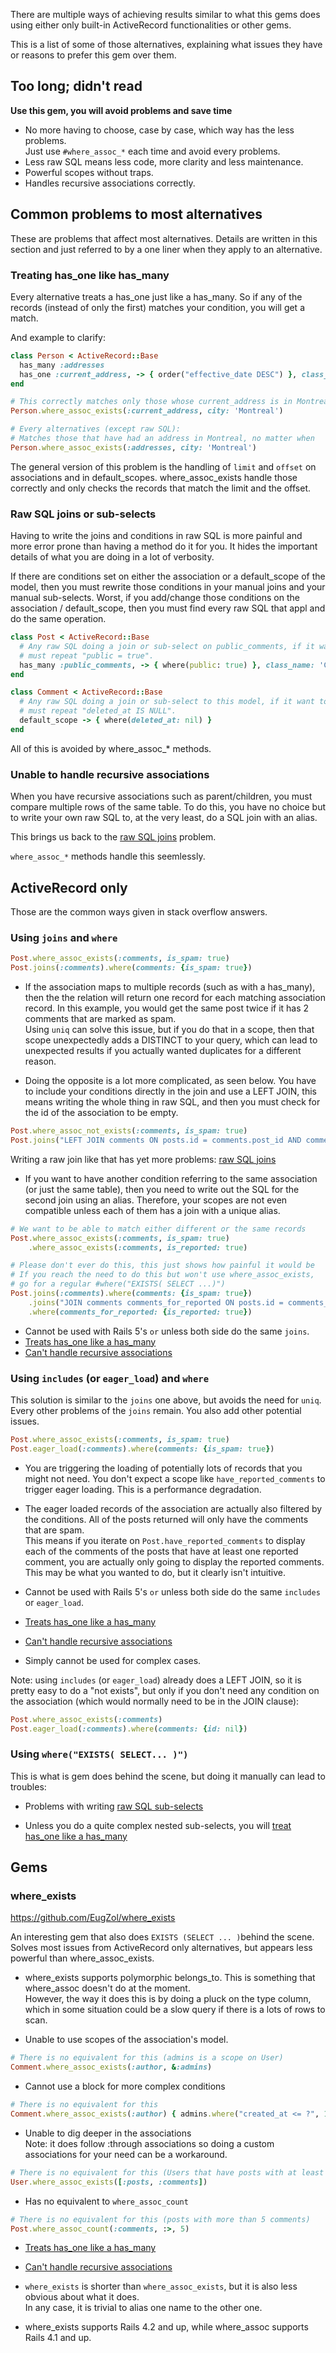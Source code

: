 There are multiple ways of achieving results similar to what this gems does using either only built-in ActiveRecord functionalities or other gems.

This is a list of some of those alternatives, explaining what issues they have or reasons to prefer this gem over them.


## Too long; didn't read

**Use this gem, you will avoid problems and save time**

* No more having to choose, case by case, which way has the less problems.  
  Just use `#where_assoc_*` each time and avoid every problems.
* Less raw SQL means less code, more clarity and less maintenance.
* Powerful scopes without traps.
* Handles recursive associations correctly.

## Common problems to most alternatives

These are problems that affect most alternatives. Details are written in this section and just referred to by a one liner when they apply to an alternative.

### Treating has_one like has_many

Every alternative treats a has_one just like a has_many. So if any of the records (instead of only the first) matches your condition, you will get a match.

And example to clarify:

```ruby
class Person < ActiveRecord::Base
  has_many :addresses
  has_one :current_address, -> { order("effective_date DESC") }, class_name: 'Address'
end

# This correctly matches only those whose current_address is in Montreal
Person.where_assoc_exists(:current_address, city: 'Montreal')

# Every alternatives (except raw SQL):
# Matches those that have had an address in Montreal, no matter when
Person.where_assoc_exists(:addresses, city: 'Montreal')
```

The general version of this problem is the handling of `limit` and `offset` on associations and in default_scopes. where_assoc_exists handle those correctly and only checks the records that match the limit and the offset.

### Raw SQL joins or sub-selects

Having to write the joins and conditions in raw SQL is more painful and more error prone than having a method do it for you. It hides the important details of what you are doing in a lot of verbosity.

If there are conditions set on either the association or a default_scope of the model, then you must rewrite those conditions in your manual joins and your manual sub-selects. Worst, if you add/change those conditions on the association / default_scope, then you must find every raw SQL that appl and do the same operation.

```ruby
class Post < ActiveRecord::Base
  # Any raw SQL doing a join or sub-select on public_comments, if it want to be representative,
  # must repeat "public = true".
  has_many :public_comments, -> { where(public: true) }, class_name: 'Comment'
end

class Comment < ActiveRecord::Base
  # Any raw SQL doing a join or sub-select to this model, if it want to be representative,
  # must repeat "deleted_at IS NULL".
  default_scope -> { where(deleted_at: nil) }
end
```

All of this is avoided by where_assoc_* methods.

### Unable to handle recursive associations

When you have recursive associations such as parent/children, you must compare multiple rows of the same table. To do this, you have no choice but to write your own raw SQL to, at the very least, do a SQL join with an alias.

This brings us back to the [raw SQL joins](#raw-sql-joins-or-sub-selects) problem.

`where_assoc_*` methods handle this seemlessly.

## ActiveRecord only

Those are the common ways given in stack overflow answers.

### Using `joins` and `where`

```ruby
Post.where_assoc_exists(:comments, is_spam: true)
Post.joins(:comments).where(comments: {is_spam: true})
```

* If the association maps to multiple records (such as with a has_many), then the the relation will return one record for each matching association record. In this example, you would get the same post twice if it has 2 comments that are marked as spam.  
  Using `uniq` can solve this issue, but if you do that in a scope, then that scope unexpectedly adds a DISTINCT to your query, which can lead to unexpected results if you actually wanted duplicates for a different reason.

* Doing the opposite is a lot more complicated, as seen below. You have to include your conditions directly in the join and use a LEFT JOIN, this means writing the whole thing in raw SQL, and then you must check for the id of the association to be empty.

```ruby
Post.where_assoc_not_exists(:comments, is_spam: true)
Post.joins("LEFT JOIN comments ON posts.id = comments.post_id AND comments.is_spam = true").where(comments: {id: nil})
```

Writing a raw join like that has yet more problems: [raw SQL joins](#raw-sql-joins-or-sub-selects)

* If you want to have another condition referring to the same association (or just the same table), then you need to write out the SQL for the second join using an alias. Therefore, your scopes are not even compatible unless each of them has a join with a unique alias.

```ruby
# We want to be able to match either different or the same records
Post.where_assoc_exists(:comments, is_spam: true)
    .where_assoc_exists(:comments, is_reported: true)

# Please don't ever do this, this just shows how painful it would be
# If you reach the need to do this but won't use where_assoc_exists,
# go for a regular #where("EXISTS( SELECT ...)")
Post.joins(:comments).where(comments: {is_spam: true})
    .joins("JOIN comments comments_for_reported ON posts.id = comments_for_reported.post_id")
    .where(comments_for_reported: {is_reported: true})
```

* Cannot be used with Rails 5's `or` unless both side do the same `joins`.
* [Treats has_one like a has_many](#treating-has_one-like-has_many)
* [Can't handle recursive associations](#unable-to-handle-recursive-associations)

### Using `includes` (or `eager_load`) and `where`

This solution is similar to the `joins` one above, but avoids the need for `uniq`. Every other problems of the `joins` remain. You also add other potential issues.

```ruby
Post.where_assoc_exists(:comments, is_spam: true)
Post.eager_load(:comments).where(comments: {is_spam: true})
```

* You are triggering the loading of potentially lots of records that you might not need. You don't expect a scope like `have_reported_comments` to trigger eager loading. This is a performance degradation.

* The eager loaded records of the association are actually also filtered by the conditions. All of the posts returned will only have the comments that are spam.  
  This means if you iterate on `Post.have_reported_comments` to display each of the comments of the posts that have at least one reported comment, you are actually only going to display the reported comments. This may be what you wanted to do, but it clearly isn't intuitive.

* Cannot be used with Rails 5's `or` unless both side do the same `includes` or `eager_load`.

* [Treats has_one like a has_many](#treating-has_one-like-has_many)
* [Can't handle recursive associations](#unable-to-handle-recursive-associations)

* Simply cannot be used for complex cases.

Note: using `includes` (or `eager_load`) already does a LEFT JOIN, so it is pretty easy to do a "not exists", but only if you don't need any condition on the association (which would normally need to be in the JOIN clause):

```ruby
Post.where_assoc_exists(:comments)
Post.eager_load(:comments).where(comments: {id: nil})
```

### Using `where("EXISTS( SELECT... )")`

This is what is gem does behind the scene, but doing it manually can lead to troubles:

* Problems with writing [raw SQL sub-selects](#raw-sql-joins-or-sub-selects)

* Unless you do a quite complex nested sub-selects, you will [treat has_one like a has_many](#treating-has_one-like-has_many)


## Gems

### where_exists

https://github.com/EugZol/where_exists

An interesting gem that also does `EXISTS (SELECT ... )`behind the scene. Solves most issues from ActiveRecord only alternatives, but appears less powerful than where_assoc_exists.

* where_exists supports polymorphic belongs_to. This is something that where_assoc doesn't do at the moment.  
  However, the way it does this is by doing a pluck on the type column, which in some situation could be a slow query if there is a lots of rows to scan.
  
* Unable to use scopes of the association's model.
```ruby
# There is no equivalent for this (admins is a scope on User)
Comment.where_assoc_exists(:author, &:admins)
```

* Cannot use a block for more complex conditions
```ruby
# There is no equivalent for this
Comment.where_assoc_exists(:author) { admins.where("created_at <= ?", 1.month.ago) }
```

* Unable to dig deeper in the associations  
  Note: it does follow :through associations so doing a custom associations for your need can be a workaround.

```ruby
# There is no equivalent for this (Users that have posts with at least a comments)
User.where_assoc_exists([:posts, :comments])
```

* Has no equivalent to `where_assoc_count`
```ruby
# There is no equivalent for this (posts with more than 5 comments)
Post.where_assoc_count(:comments, :>, 5)
```

* [Treats has_one like a has_many](#treating-has_one-like-has_many)

* [Can't handle recursive associations](#unable-to-handle-recursive-associations)

* `where_exists` is shorter than `where_assoc_exists`, but it is also less obvious about what it does.  
  In any case, it is trivial to alias one name to the other one.

* where_exists supports Rails 4.2 and up, while where_assoc supports Rails 4.1 and up.
